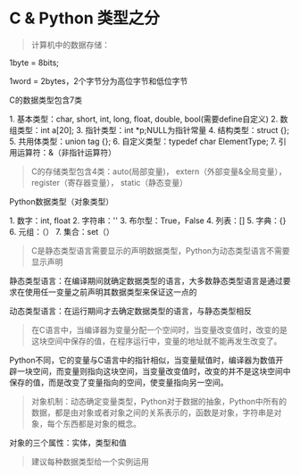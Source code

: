 C & Python 类型之分
===============

>计算机中的数据存储：
<p>1byte = 8bits;</p>
<p>1word = 2bytes，2个字节分为高位字节和低位字节</p>

<p>C的数据类型包含7类</p>
1. 基本类型：char, short, int, long, float, double, bool(需要define自定义)
2. 数组类型：int a[20];
3. 指针类型：int *p;NULL为指针常量
4. 结构类型：struct {};
5. 共用体类型：union tag {};
6. 自定义类型：typedef char ElementType;
7. 引用运算符：&（非指针运算符）

>C的存储类型包含4类：auto(局部变量)， extern（外部变量&全局变量），register（寄存器变量）， static（静态变量）

<p>Python数据类型（对象类型）</p>
1. 数字：int, float
2. 字符串：''
3. 布尔型：True，False
4. 列表：[]
5. 字典：{}
6. 元组：（）
7. 集合：set（）

>C是静态类型语言需要显示的声明数据类型，Python为动态类型语言不需要显示声明
<p>静态类型语言：在编译期间就确定数据类型的语言，大多数静态类型语言是通过要求在使用任一变量之前声明其数据类型来保证这一点的</p>
<p>动态类型语言：在运行期间才去确定数据类型的语言，与静态类型相反</p>

>在C语言中，当编译器为变量分配一个空间时，当变量改变值时，改变的是这块空间中保存的值，在程序运行中，变量的地址就不能再发生改变了。
<p>Python不同，它的变量与C语言中的指针相似，当变量赋值时，编译器为数值开辟一块空间，而变量则指向这块空间，当变量改变值时，改变的并不是这块空间中保存的值，而是改变了变量指向的空间，使变量指向另一空间。</p>

>对象机制：动态确定变量类型，Python对于数据的抽象，Python中所有的数据，都是由对象或者对象之间的关系表示的，函数是对象，字符串是对象，每个东西都是对象的概念。
<p>对象的三个属性：实体，类型和值</p>


> 建议每种数据类型给一个实例运用
